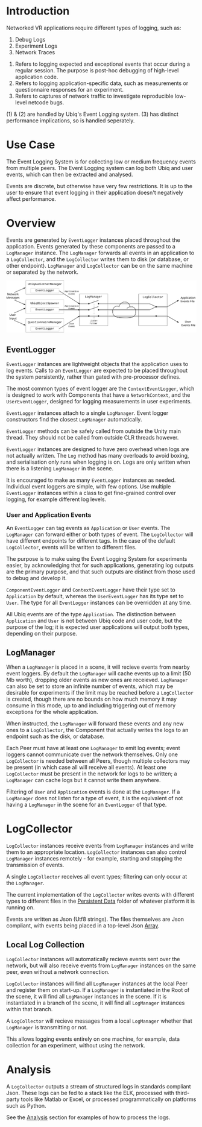 # Introduction 

Networked VR applications require different types of logging, such as:

1. Debug Logs
2. Experiment Logs
3. Network Traces

<p/>

1. Refers to logging expected and exceptional events that occur during a regular session. The purpose is post-hoc debugging of high-level application code.
2. Refers to logging application-specific data, such as measurements or questionnaire responses for an experiment.
3. Refers to captures of network traffic to investigate reproducible low-level netcode bugs.

(1) & (2) are handled by Ubiq's Event Logging system. (3) has distinct performance implications, so is handled seperately.


# Use Case

The Event Logging System is for collecting low or medium frequency events from multiple peers. The Event Logging system can log both Ubiq and user events, which can then be extracted and analysed.

Events are discrete, but otherwise have very few restrictions. It is up to the user to ensure that event logging in their application doesn't negatively affect performance.

# Overview

Events are generated by `EventLogger` instances placed throughout the application. Events generated by these components are passed to a `LogManager` instance. The `LogManager` forwards all events in an application to a `LogCollector`, and the `LogCollector` writes them to disk (or database, or other endpoint). `LogManager` and `LogCollector` can be on the same machine or separated by the network.

![Data flow diagram of the Event Logging System](images/16de1600-91ac-4377-9aae-c3b66b300889.svg)

## EventLogger

`EventLogger` instances are lightweight objects that the application uses to log events.
Calls to an `EventLogger` are expected to be placed throughout the system persistently, rather than gated with pre-processor defines.

The most common types of event logger are the `ContextEventLogger`, which is designed to work with Components that have a `NetworkContext`, and the `UserEventLogger`, designed for logging measurements in user experiments.

`EventLogger` instances attach to a single `LogManager`. Event logger constructors find the closest `LogManager` automatically.

`EventLogger` methods can be safely called from outside the Unity main thread. They should not be called from outside CLR threads however.

`EventLogger` instances are designed to have zero overhead when logs are not actually written. The `Log` method has many overloads to avoid boxing, and serialisation only runs when logging is on. Logs are only written when there is a listening `LogManager` in the scene.

It is encouraged to make as many `EventLogger` instances as needed. Individual event loggers are simple, with few options. Use multiple `EventLogger` instances within a class to get fine-grained control over logging, for example different log levels.

### User and Application Events

An `EventLogger` can tag events as `Application` or `User` events. The `LogManager` can forward either or both types of event. The `LogCollector` will have different endpoints for different tags. In the case of the default `LogCollector`, events will be written to different files.

The purpose is to make using the Event Logging System for experiments easier, by acknowledging that for such applications, generating log outputs are the primary purpose, and that such outputs are distinct from those used to debug and develop it.

`ComponentEventLogger` and `ContextEventLogger` have their type set to `Application` by default, whereas the `UserEventLogger` has its type set to `User`. The type for all `EventLogger` instances can be overridden at any time.

All Ubiq events are of the type `Application`. The distinction between `Application` and `User` is not between Ubiq code and user code, but the purpose of the log; it is expected user applications will output both types, depending on their purpose.

## LogManager

When a `LogManager` is placed in a scene, it will recieve events from nearby event loggers. By default the `LogManager` will cache events up to a limit (50 Mb worth), dropping older events as new ones are receieved. `LogManager` can also be set to store an infinite number of events, which may be desirable for experiments if the limit may be reached before a `LogCollector` is created, though there are no bounds on how much memory it may consume in this mode, up to and including triggering out of memory exceptions for the whole application.

When instructed, the `LogManager` will forward these events and any new ones to a `LogCollector`, the Component that actually writes the logs to an endpoint such as the disk, or database.

Each Peer must have at least one `LogManager` to emit log events; event loggers cannot communicate over the network themselves. Only one `LogCollector` is needed between all Peers, though multiple collectors may be present (in which case all will receive all events). At least one `LogCollector` must be present in the network for logs to be written; a `LogManager` can cache logs but it cannot write them anywhere.

Filtering of `User` and `Application` events is done at the `LogManager`. If a `LogManager` does not listen for a type of event, it is the equivalent of not having a `LogManager` in the scene for an `EventLogger` of that type.

# LogCollector

`LogCollector` instances receive events from `LogManager` instances and write them to an appropriate location. `LogCollector` instances can also control `LogManager` instances remotely - for example, starting and stopping the transmission of events.


A single `LogCollector` receives all event types; filtering can only occur at the `LogManager`. 

The current implementation of the `LogCollector` writes events with different types to different files in the [Persistent Data](https://docs.unity3d.com/ScriptReference/Application-persistentDataPath.html) folder of whatever platform it is running on.

Events are written as Json (Utf8 strings). The files themselves are Json compliant, with events being placed in a top-level Json [Array](https://www.w3schools.com/js/js_json_arrays.asp).


## Local Log Collection

`LogCollector` instances will automatically recieve events sent over the network, but will also receive events from `LogManager` instances on the same peer, even without a network connection.

`LogCollector` instances will find all `LogManager` instances at the local Peer and register them on start-up. If a `LogManager` is instantiated in the Root of the scene, it will find all `LogManager` instances in the scene. If it is instantiated in a branch of the scene, it will find all `LogManager` instances within that branch.

A `LogCollector` will recieve messages from a local `LogManager` whether that `LogManager` is transmitting or not.

This allows logging events entirely on one machine, for example, data collection for an experiment, without using the network.

# Analysis

A `LogCollector` outputs a stream of structured logs in standards compliant Json. These logs can be fed to a stack like the ELK, processed with third-party tools like Matlab or Excel, or processed programmatically on platforms such as Python.

See the [Analysis](eventloganalysis.md) section for examples of how to process the logs.
